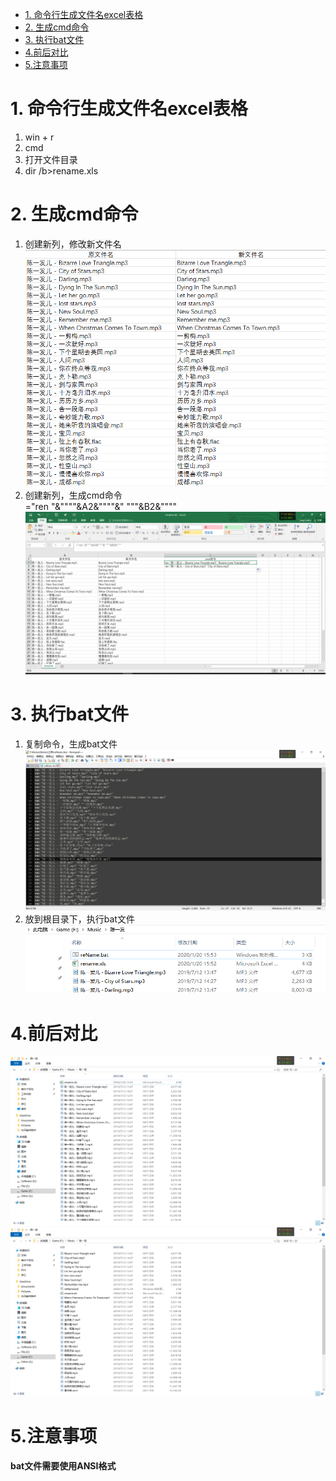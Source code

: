 <!-- TOC -->

- [1. 命令行生成文件名excel表格](#1-命令行生成文件名excel表格)
- [2. 生成cmd命令](#2-生成cmd命令)
- [3. 执行bat文件](#3-执行bat文件)
- [4.前后对比](#4前后对比)
- [5.注意事项](#5注意事项)

<!-- /TOC -->
# 1. 命令行生成文件名excel表格
 1. win + r
 2. cmd
 3. 打开文件目录
 4. dir /b>rename.xls

# 2. 生成cmd命令
 1. 创建新列，修改新文件名
    ![2-1](pics/2-1.png)
 2. 创建新列，生成cmd命令<br>="ren "&""""&A2&""""&" """&B2&""""
    ![2-2](pics/2-2.png)

# 3. 执行bat文件
 1. 复制命令，生成bat文件 
    ![3-1](pics/3-1.png)
 2. 放到根目录下，执行bat文件
    ![3-2](pics/3-2.png)

# 4.前后对比
 ![4-1](pics/4-1.png)
 ![4-2](pics/4-2.png)

# 5.注意事项
**bat文件需要使用ANSI格式**